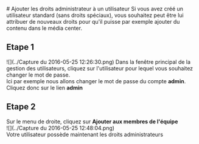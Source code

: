 # Ajouter les droits administrateur à un utilisateur
Si vous avez créé un utilisateur standard (sans droits spéciaux), vous souhaitez peut être lui attribuer de nouveaux droits pour qu'il puisse par exemple ajouter du contenu dans le média center. 
## Etape 1
![](../Capture du 2016-05-25 12:26:30.png)
Dans la fenêtre principal de la gestion des utilisateurs, cliquez sur l'utilisateur pour lequel vous souhaitez changer le mot de passe.   
Ici par exemple nous allons changer le mot de passe du compte **admin**. Cliquez donc sur le lien **admin**

## Etape 2
Sur le menu de droite, cliquez sur **Ajouter aux membres de l'équipe**  
![](../Capture du 2016-05-25 12:48:04.png)  
Votre utilisateur possède maintenant les droits administrateurs 